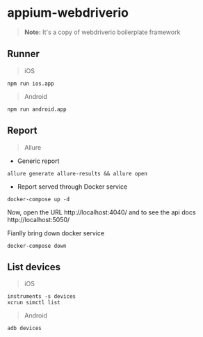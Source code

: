 # appium-webdriverio
> **Note:** It's a copy of webdriverio boilerplate framework

## Runner
> iOS
```
npm run ios.app
```
> Android
```
npm run android.app
```

## Report
> Allure
- Generic report
```
allure generate allure-results && allure open
```
- Report served through Docker service
```
docker-compose up -d
```
Now, open the URL http://localhost:4040/ and to see the api docs http://localhost:5050/

Fianlly bring down docker service
```
docker-compose down
```

## List devices

> iOS

    instruments -s devices
    xcrun simctl list

> Android

    adb devices